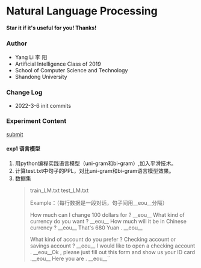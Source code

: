 # Natural Language Processing

**Star it if it's useful for you! Thanks!**

### Author

- Yang Li 李 阳
- Artificial Intelligence Class of 2019
- School of Computer Science and Technology
- Shandong University

### Change Log

- 2022-3-6 init commits

### Experiment Content

[submit](https://icloud.qd.sdu.edu.cn:7777/link/928B36E8072A8C857687200257746BE7)

#### exp1 语言模型

1. 用python编程实践语言模型（uni-gram和bi-gram）,加入平滑技术。
2. 计算test.txt中句子的PPL，对比uni-gram和bi-gram语言模型效果。
3. 数据集
   > train_LM.txt test_LM.txt
   >
   > Example：（每行数据是一段对话，句子间用\_\_eou\_\_分隔）
   >
   > How much can I change 100 dollars for ? \_\_eou\_\_ What kind of currency do you want ? \_\_eou\_\_ How much will it be in Chinese currency ? \_\_eou\_\_ That's 680 Yuan . \_\_eou\_\_
   >
   > What kind of account do you prefer ? Checking account or savings account ? \_\_eou\_\_ I would like to open a checking account . \_\_eou\_\_Ok , please just fill out this form and show us your ID card .\_\_eou\_\_ Here you are . \_\_eou\_\_``

